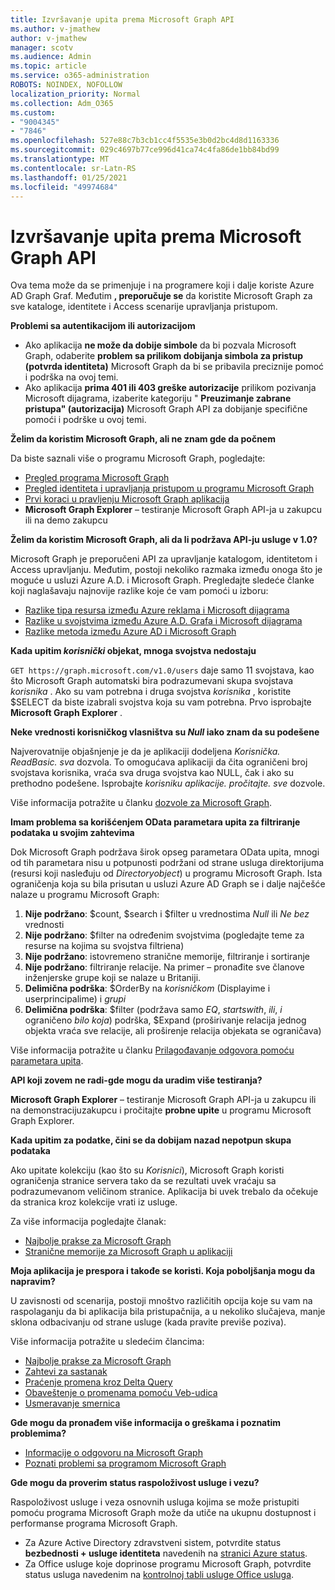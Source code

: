 ```yaml
---
title: Izvršavanje upita prema Microsoft Graph API
ms.author: v-jmathew
author: v-jmathew
manager: scotv
ms.audience: Admin
ms.topic: article
ms.service: o365-administration
ROBOTS: NOINDEX, NOFOLLOW
localization_priority: Normal
ms.collection: Adm_O365
ms.custom:
- "9004345"
- "7846"
ms.openlocfilehash: 527e88c7b3cb1cc4f5535e3b0d2bc4d8d1163336
ms.sourcegitcommit: 029c4697b77ce996d41ca74c4fa86de1bb84bd99
ms.translationtype: MT
ms.contentlocale: sr-Latn-RS
ms.lasthandoff: 01/25/2021
ms.locfileid: "49974684"
---
```

# <a name="querying-the-microsoft-graph-api"></a>Izvršavanje upita prema Microsoft Graph API

Ova tema može da se primenjuje i na programere koji i dalje koriste Azure AD Graph Graf. Međutim **, preporučuje se** da koristite Microsoft Graph za sve kataloge, identitete i Access scenarije upravljanja pristupom.

**Problemi sa autentikacijom ili autorizacijom**

- Ako aplikacija **ne može da dobije simbole** da bi pozvala Microsoft Graph, odaberite **problem sa prilikom dobijanja simbola za pristup (potvrda identiteta)** Microsoft Graph da bi se pribavila preciznije pomoć i podrška na ovoj temi.
- Ako aplikacija **prima 401 ili 403 greške autorizacije** prilikom pozivanja Microsoft dijagrama, izaberite kategoriju " **Preuzimanje zabrane pristupa" (autorizacija)** Microsoft Graph API za dobijanje specifične pomoći i podrške u ovoj temi.

**Želim da koristim Microsoft Graph, ali ne znam gde da počnem**

Da biste saznali više o programu Microsoft Graph, pogledajte:

- [Pregled programa Microsoft Graph](https://docs.microsoft.com/graph/overview)
- [Pregled identiteta i upravljanja pristupom u programu Microsoft Graph](https://docs.microsoft.com/graph/azuread-identity-access-management-concept-overview)
- [Prvi koraci u pravljenju Microsoft Graph aplikacija](https://docs.microsoft.com/graph/)
- **Microsoft Graph Explorer** – testiranje Microsoft Graph API-ja u zakupcu ili na demo zakupcu

**Želim da koristim Microsoft Graph, ali da li podržava API-ju usluge v 1.0?**

Microsoft Graph je preporučeni API za upravljanje katalogom, identitetom i Access upravljanju. Međutim, postoji nekoliko razmaka između onoga što je moguće u usluzi Azure A.D. i Microsoft Graph. Pregledajte sledeće članke koji naglašavaju najnovije razlike koje će vam pomoći u izboru:

- [Razlike tipa resursa između Azure reklama i Microsoft dijagrama](https://docs.microsoft.com/graph/migrate-azure-ad-graph-resource-differences)
- [Razlike u svojstvima između Azure A.D. Grafa i Microsoft dijagrama](https://docs.microsoft.com/graph/migrate-azure-ad-graph-property-differences)
- [Razlike metoda između Azure AD i Microsoft Graph](https://docs.microsoft.com/graph/migrate-azure-ad-graph-method-differences)

**Kada upitim *korisnički* objekat, mnoga svojstva nedostaju**

`GET https://graph.microsoft.com/v1.0/users` daje samo 11 svojstava, kao što Microsoft Graph automatski bira podrazumevani skupa svojstava *korisnika* . Ako su vam potrebna i druga svojstva *korisnika* , koristite $SELECT da biste izabrali svojstva koja su vam potrebna. Prvo isprobajte **Microsoft Graph Explorer** .

**Neke vrednosti korisničkog vlasništva su *Null* iako znam da su podešene**

Najverovatnije objašnjenje je da je aplikaciji dodeljena *Korisnička. ReadBasic. sva* dozvola. To omogućava aplikaciji da čita ograničeni broj svojstava korisnika, vraća sva druga svojstva kao NULL, čak i ako su prethodno podešene. Isprobajte *korisniku aplikacije. pročitajte. sve* dozvole.

Više informacija potražite u članku [dozvole za Microsoft Graph](https://docs.microsoft.com/graph/permissions-reference#user-permissions).

**Imam problema sa korišćenjem OData parametara upita za filtriranje podataka u svojim zahtevima**

Dok Microsoft Graph podržava širok opseg parametara OData upita, mnogi od tih parametara nisu u potpunosti podržani od strane usluga direktorijuma (resursi koji nasleđuju od *Directoryobject*) u programu Microsoft Graph. Ista ograničenja koja su bila prisutan u usluzi Azure AD Graph se i dalje najčešće nalaze u programu Microsoft Graph:

1. **Nije podržano**: $count, $search i $filter u vrednostima *Null* ili *Ne bez* vrednosti
2. **Nije podržano**: $filter na određenim svojstvima (pogledajte teme za resurse na kojima su svojstva filtriena)
3. **Nije podržano**: istovremeno stranične memorije, filtriranje i sortiranje
4. **Nije podržano**: filtriranje relacije. Na primer – pronađite sve članove inženjerske grupe koji se nalaze u Britaniji.
5. **Delimična podrška**: $OrderBy na *korisničkom* (Displayime i userprincipalime) i *grupi*
6. **Delimična podrška**: $filter (podržava samo *EQ*, *startswith*, *ili*, *i* ograničeno *bilo koja*) podrška, $Expand (proširivanje relacija jednog objekta vraća sve relacije, ali proširenje relacija objekata se ograničava)

Više informacija potražite u članku [Prilagođavanje odgovora pomoću parametara upita](https://docs.microsoft.com/graph/query-parameters).

**API koji zovem ne radi-gde mogu da uradim više testiranja?**

**Microsoft Graph Explorer** – testiranje Microsoft Graph API-ja u zakupcu ili na demonstracijuzakupcu i pročitajte **probne upite** u programu Microsoft Graph Explorer.

**Kada upitim za podatke, čini se da dobijam nazad nepotpun skupa podataka**

Ako upitate kolekciju (kao što su *Korisnici*), Microsoft Graph koristi ograničenja stranice servera tako da se rezultati uvek vraćaju sa podrazumevanom veličinom stranice. Aplikacija bi uvek trebalo da očekuje da stranica kroz kolekcije vrati iz usluge.

Za više informacija pogledajte članak:

- [Najbolje prakse za Microsoft Graph](https://docs.microsoft.com/graph/best-practices-concept)
- [Stranične memorije za Microsoft Graph u aplikaciji](https://docs.microsoft.com/graph/paging)

**Moja aplikacija je prespora i takođe se koristi. Koja poboljšanja mogu da napravim?**

U zavisnosti od scenarija, postoji mnoštvo različitih opcija koje su vam na raspolaganju da bi aplikacija bila pristupačnija, a u nekoliko slučajeva, manje sklona odbacivanju od strane usluge (kada pravite previše poziva).

Više informacija potražite u sledećim člancima:

- [Najbolje prakse za Microsoft Graph](https://docs.microsoft.com/graph/best-practices-concept)
- [Zahtevi za sastanak](https://docs.microsoft.com/graph/json-batching)
- [Praćenje promena kroz Delta Query](https://docs.microsoft.com/graph/delta-query-overview)
- [Obaveštenje o promenama pomoću Veb-udica](https://docs.microsoft.com/graph/webhooks)
- [Usmeravanje smernica](https://docs.microsoft.com/graph/throttling)

**Gde mogu da pronađem više informacija o greškama i poznatim problemima?**

- [Informacije o odgovoru na Microsoft Graph](https://docs.microsoft.com/graph/errors)
- [Poznati problemi sa programom Microsoft Graph](https://docs.microsoft.com/graph/known-issues)

**Gde mogu da proverim status raspoloživost usluge i vezu?**

Raspoloživost usluge i veza osnovnih usluga kojima se može pristupiti pomoću programa Microsoft Graph može da utiče na ukupnu dostupnost i performanse programa Microsoft Graph.

- Za Azure Active Directory zdravstveni sistem, potvrdite status **bezbednosti + usluge identiteta** navedenih na [stranici Azure status](https://azure.microsoft.com/status/).
- Za Office usluge koje doprinose programu Microsoft Graph, potvrdite status usluga navedenim na [kontrolnoj tabli usluge Office usluga](https://portal.office.com/adminportal/home#/servicehealth).
